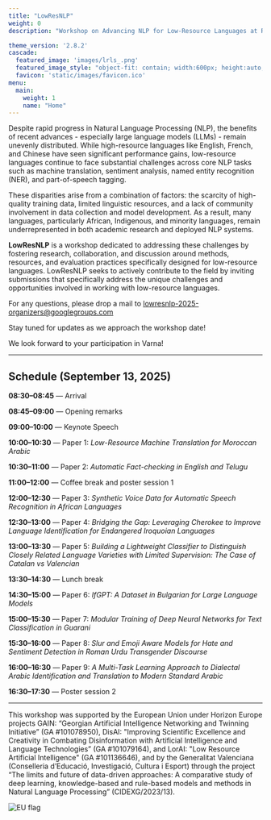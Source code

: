 ```yaml
---
title: "LowResNLP"
weight: 0
description: "Workshop on Advancing NLP for Low-Resource Languages at RANLP 2025 (Varna, Bulgaria), Sep 13"

theme_version: '2.8.2'
cascade:
  featured_image: 'images/lrls_.png'
  featured_image_style: "object-fit: contain; width:600px; height:auto;"
  favicon: 'static/images/favicon.ico'
menu:
  main:
    weight: 1
    name: "Home"
---
```


<!-- # LowResNLP: Workshop on Advancing NLP for Low-Resource Languages at **RANLP 2025**, Varna, Bulgaria   -->

<!-- --- -->

Despite rapid progress in Natural Language Processing (NLP), the benefits of recent advances - especially large language models (LLMs) - remain unevenly distributed. While high-resource languages like English, French, and Chinese have seen significant performance gains, low-resource languages continue to face substantial challenges across core NLP tasks such as machine translation, sentiment analysis, named entity recognition (NER), and part-of-speech tagging.

These disparities arise from a combination of factors: the scarcity of high-quality training data, limited linguistic resources, and a lack of community involvement in data collection and model development. As a result, many languages, particularly African, Indigenous, and minority languages, remain underrepresented in both academic research and deployed NLP systems.

**LowResNLP** is a workshop dedicated to addressing these challenges by fostering research, collaboration, and discussion around methods, resources, and evaluation practices specifically designed for low-resource languages. LowResNLP seeks to actively contribute to the field by inviting submissions that specifically address the unique challenges and opportunities involved in working with low-resource languages.

For any questions, please drop a mail to lowresnlp-2025-organizers@googlegroups.com 

Stay tuned for updates as we approach the workshop date!

We look forward to your participation in Varna!

---

## Schedule (September 13, 2025)


**08:30–08:45** — Arrival

**08:45–09:00** — Opening remarks

**09:00–10:00** — Keynote Speech

**10:00–10:30** — Paper 1: *Low-Resource Machine Translation for Moroccan Arabic*

**10:30–11:00** — Paper 2: *Automatic Fact-checking in English and Telugu*

**11:00–12:00** — Coffee break and poster session 1

**12:00–12:30** — Paper 3: *Synthetic Voice Data for Automatic Speech Recognition in African Languages*

**12:30–13:00** — Paper 4: *Bridging the Gap: Leveraging Cherokee to Improve Language Identification for Endangered Iroquoian Languages*

**13:00–13:30** — Paper 5: *Building a Lightweight Classifier to Distinguish Closely Related Language Varieties with Limited Supervision: The Case of Catalan vs Valencian*

**13:30–14:30** — Lunch break

**14:30–15:00** — Paper 6: *IfGPT: A Dataset in Bulgarian for Large Language Models*

**15:00–15:30** — Paper 7: *Modular Training of Deep Neural Networks for Text Classification in Guarani*

**15:30–16:00** — Paper 8: *Slur and Emoji Aware Models for Hate and Sentiment Detection in Roman Urdu Transgender Discourse*

**16:00–16:30** — Paper 9: *A Multi-Task Learning Approach to Dialectal Arabic Identification and Translation to Modern Standard Arabic*

**16:30–17:30** — Poster session 2

---

This workshop was supported by the European Union under Horizon Europe projects GAIN: “Georgian Artificial Intelligence Networking and Twinning Initiative” (GA #101078950), DisAI: "Improving Scientific Excellence and Creativity in Combating Disinformation with Artificial Intelligence and Language Technologies” (GA #101079164), and LorAI: "Low Resource Artificial Intelligence" (GA #101136646), and by the Generalitat Valenciana (Conselleria d’Educació, Investigació, Cultura i Esport) through the project “The limits and future of data-driven approaches: A comparative study of deep learning, knowledge-based and rule-based models and methods in Natural Language Processing” (CIDEXG/2023/13).

<!-- <p align="center">
  <img src='{{ "images/eu_flag.png" | relURL }}' alt="EU flag"/>
</p> -->
![EU flag](https://lrlnlp.github.io/website/images/eu_flag.png)